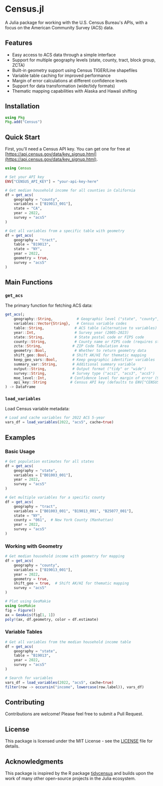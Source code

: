# Census.jl

A Julia package for working with the U.S. Census Bureau's APIs, with a focus on the American Community Survey (ACS) data.

## Features

- Easy access to ACS data through a simple interface
- Support for multiple geography levels (state, county, tract, block group, ZCTA)
- Built-in geometry support using Census TIGER/Line shapefiles
- Variable table caching for improved performance
- Margin of error calculations at different confidence levels
- Support for data transformation (wide/tidy formats)
- Thematic mapping capabilities with Alaska and Hawaii shifting

## Installation

```julia
using Pkg
Pkg.add("Census")
```

## Quick Start

First, you'll need a Census API key. You can get one for free at [https://api.census.gov/data/key_signup.html](https://api.census.gov/data/key_signup.html).

```julia
using Census

# Set your API key
ENV["CENSUS_API_KEY"] = "your-api-key-here"

# Get median household income for all counties in California
df = get_acs(
    geography = "county",
    variables = ["B19013_001"],
    state = "CA",
    year = 2022,
    survey = "acs5"
)

# Get all variables from a specific table with geometry
df = get_acs(
    geography = "tract",
    table = "B19013",
    state = "NY",
    year = 2022,
    geometry = true,
    survey = "acs5"
)
```

## Main Functions

### `get_acs`

The primary function for fetching ACS data:

```julia
get_acs(;
    geography::String,           # Geographic level ("state", "county", "tract", "block group", "zcta")
    variables::Vector{String},   # Census variable codes
    table::String,              # ACS table (alternative to variables)
    year::Int,                  # Survey year (2005-2023)
    state::String,              # State postal code or FIPS code
    county::String,             # County name or FIPS code (requires state)
    zcta::String,              # ZIP Code Tabulation Area
    geometry::Bool,             # Whether to return geometry data
    shift_geo::Bool,           # Shift AK/HI for thematic mapping
    keep_geo_vars::Bool,       # Keep geographic identifier variables
    summary_var::String,       # Additional summary variable
    output::String,            # Output format ("tidy" or "wide")
    survey::String,            # Survey type ("acs1", "acs3", "acs5")
    moe_level::Int,           # Confidence level for margin of error (90, 95, 99)
    api_key::String           # Census API key (defaults to ENV["CENSUS_API_KEY"])
) -> DataFrame
```

### `load_variables`

Load Census variable metadata:

```julia
# Load and cache variables for 2022 ACS 5-year
vars_df = load_variables(2022, "acs5", cache=true)
```

## Examples

### Basic Usage

```julia
# Get population estimates for all states
df = get_acs(
    geography = "state",
    variables = ["B01003_001"],
    year = 2022,
    survey = "acs5"
)

# Get multiple variables for a specific county
df = get_acs(
    geography = "tract",
    variables = ["B01003_001", "B19013_001", "B25077_001"],
    state = "NY",
    county = "061",  # New York County (Manhattan)
    year = 2022,
    survey = "acs5"
)
```

### Working with Geometry

```julia
# Get median household income with geometry for mapping
df = get_acs(
    geography = "county",
    variables = ["B19013_001"],
    year = 2022,
    geometry = true,
    shift_geo = true,  # Shift AK/HI for thematic mapping
    survey = "acs5"
)

# Plot using GeoMakie
using GeoMakie
fig = Figure()
ax = GeoAxis(fig[1, 1])
poly!(ax, df.geometry, color = df.estimate)
```

### Variable Tables

```julia
# Get all variables from the median household income table
df = get_acs(
    geography = "state",
    table = "B19013",
    year = 2022,
    survey = "acs5"
)

# Search for variables
vars_df = load_variables(2022, "acs5", cache=true)
filter(row -> occursin("income", lowercase(row.label)), vars_df)
```

## Contributing

Contributions are welcome! Please feel free to submit a Pull Request.

## License

This package is licensed under the MIT License - see the [LICENSE](LICENSE) file for details.

## Acknowledgments

This package is inspired by the R package [tidycensus](https://walker-data.com/tidycensus/) and builds upon the work of many other open-source projects in the Julia ecosystem.
